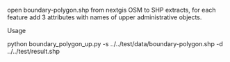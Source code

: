 open boundary-polygon.shp from nextgis OSM to SHP extracts, for each feature add 3 attributes with names of upper administrative objects.

Usage

python boundary_polygon_up.py -s ../../test/data/boundary-polygon.shp -d ../../test/result.shp
